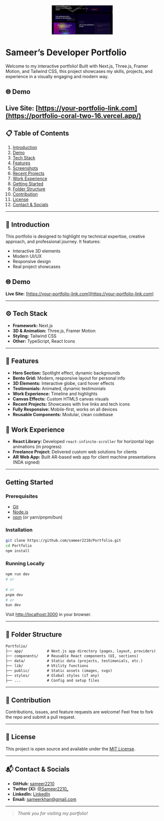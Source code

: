 <p align="center">
  <img src="./image.png" width="200" alt="Portfolio Banner" />
</p>

#  Sameer’s Developer Portfolio

Welcome to my interactive portfolio! Built with Next.js, Three.js, Framer Motion, and Tailwind CSS, this project showcases my skills, projects, and experience in a visually engaging and modern way.


## 🌐 Demo

**Live Site:** [https://your-portfolio-link.com](https://portfolio-coral-two-16.vercel.app/)
---

## 📋 Table of Contents

1. [Introduction](#introduction)
2. [Demo](#demo)
3. [Tech Stack](#tech-stack)
4. [Features](#features)
5. [Screenshots](#screenshots)
6. [Recent Projects](#recent-projects)
7. [Work Experience](#work-experience)
8. [Getting Started](#getting-started)
9. [Folder Structure](#folder-structure)
10. [Contribution](#contribution)
11. [License](#license)
12. [Contact & Socials](#contact--socials)

---

## 🤖 Introduction

This portfolio is designed to highlight my technical expertise, creative approach, and professional journey. It features:

- Interactive 3D elements
- Modern UI/UX
- Responsive design
- Real project showcases

## 🌐 Demo

**Live Site:** [https://your-portfolio-link.com](https://your-portfolio-link.com) <!-- Replace with your actual deployed link -->

---

## ⚙️ Tech Stack

- **Framework:** Next.js
- **3D & Animation:** Three.js, Framer Motion
- **Styling:** Tailwind CSS
- **Other:** TypeScript, React Icons

---

## 🔋 Features

- **Hero Section:** Spotlight effect, dynamic backgrounds
- **Bento Grid:** Modern, responsive layout for personal info
- **3D Elements:** Interactive globe, card hover effects
- **Testimonials:** Animated, dynamic testimonials
- **Work Experience:** Timeline and highlights
- **Canvas Effects:** Custom HTML5 canvas visuals
- **Recent Projects:** Showcases with live links and tech icons
- **Fully Responsive:** Mobile-first, works on all devices
- **Reusable Components:** Modular, clean codebase


## 💼 Work Experience

- **React Library:** Developed `react-infinite-scroller` for horizontal logo animations (in progress)
- **Freelance Project:** Delivered custom web solutions for clients
- **AR Web App:** Built AR-based web app for client machine presentations (NDA signed)

---

##  Getting Started

### Prerequisites

- [Git](https://github.com/sameer2210)
- [Node.js](https://nodejs.org/en)
- [npm](https://www.npmjs.com/) (or yarn/pnpm/bun)

### Installation

```bash
git clone https://github.com/sameer2210/Portfolio.git
cd Portfolio
npm install
```

### Running Locally

```bash
npm run dev
# or

# or
pnpm dev
# or
bun dev
```

Visit [http://localhost:3000](http://localhost:3000) in your browser.

---

## 📁 Folder Structure

```
Portfolio/
├── app/           # Next.js app directory (pages, layout, providers)
├── components/    # Reusable React components (UI, sections)
├── data/          # Static data (projects, testimonials, etc.)
├── lib/           # Utility functions
├── public/        # Static assets (images, svgs)
├── styles/        # Global styles (if any)
├── ...            # Config and setup files
```

---

## 🤝 Contribution

Contributions, issues, and feature requests are welcome! Feel free to fork the repo and submit a pull request.

---

## 📄 License

This project is open source and available under the [MIT License](LICENSE).

---

## 📬 Contact & Socials

- **GitHub:** [sameer2210](https://github.com/sameer2210)
- **Twitter (X):** [@Sameer2210\_](https://x.com/Sameer2210_)
- **LinkedIn:** [LinkedIn](https://www.linkedin.com/in/sameer-khan2210/)
- **Email:** sameerkhan@gmail.com 

---

> _Thank you for visiting my portfolio!_
